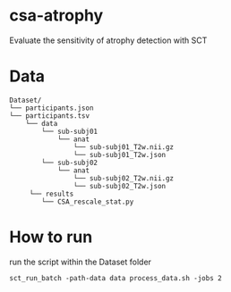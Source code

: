 # csa-atrophy
Evaluate the sensitivity of atrophy detection with SCT

# Data
~~~
Dataset/
└── participants.json
└── participants.tsv
    └── data
        └── sub-subj01
            └── anat
                └── sub-subj01_T2w.nii.gz
                └── sub-subj01_T2w.json
        └── sub-subj02
            └── anat
                └── sub-subj02_T2w.nii.gz
                └── sub-subj02_T2w.json
     └── results
        └── CSA_rescale_stat.py
~~~
# How to run
run the script within the Dataset folder
~~~
sct_run_batch -path-data data process_data.sh -jobs 2
~~~
